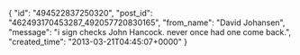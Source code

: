  {
   "id": "494522837250320",
   "post_id": "462493170453287_492057720830165",
   "from_name": "David Johansen",
   "message": "i sign checks John Hancock. never once had one come back.",
   "created_time": "2013-03-21T04:45:07+0000"
 }
